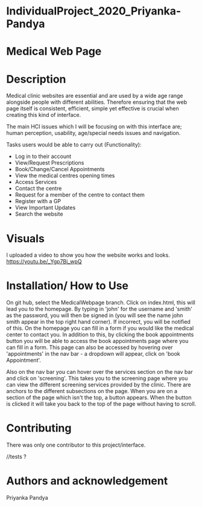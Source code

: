 # IndividualProject_2020_Priyanka-Pandya

# Medical Web Page 

# Description 
Medical clinic websites are essential and are used by a wide age range alongside people with different abilities.
Therefore ensuring that the web page itself is consistent, efficient, simple yet effective is crucial when creating this 
kind of interface. 

The main HCI issues which I will be focusing on with this interface are; human perception, usability, 
age/special needs issues and navigation.

Tasks users would be able to carry out (Functionality): 
- Log in to their account 
- View/Request Prescriptions 
- Book/Change/Cancel Appointments 
- View the medical centres opening times 
- Access Services 
- Contact the centre 
- Request for a member of the centre to contact them
- Register with a GP 
- View Important Updates 
- Search the website 

# Visuals 
I uploaded a video to show you how the website works and looks.
https://youtu.be/_Ygp7Bi_wpQ

# Installation/ How to Use 
On git hub, select the MedicalWebpage branch. Click on index.html, this will lead you to the homepage. By typing in 'john'
for the username and 'smith' as the password, you will then be signed in (you will see the name john smith appear in the
top right hand corner). If incorrect, you will be notified of this. On the homepage you can fill in a form if you would like 
the medical center to contact you. In addition to this, by clicking the book appointments button you will be able to 
access the book appointments page where you can fill in a form. This page can also be accessed by hovering over 
'appointments' in the nav bar -  a dropdown will appear, click on 'book Appointment'. 

Also on the nav bar you can hover over the services section on the nav bar and click on 'screening'. This takes you to 
the screening page where you can view the different screening services provided by the clinic. There are anchors to the 
different subsections on the page. When you are on a section of the page which isn't the top, a button appears. When the 
button is clicked it will take you back to the top of the page without having to scroll. 

# Contributing 
There was only one contributor to this project/interface. 

//tests ? 

# Authors and acknowledgement
Priyanka Pandya 
